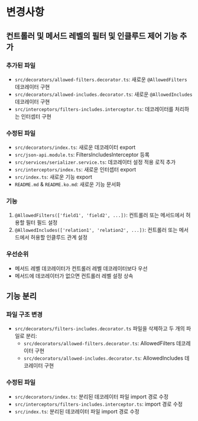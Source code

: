 # 변경사항

## 컨트롤러 및 메서드 레벨의 필터 및 인클루드 제어 기능 추가

### 추가된 파일
- `src/decorators/allowed-filters.decorator.ts`: 새로운 `@AllowedFilters` 데코레이터 구현
- `src/decorators/allowed-includes.decorator.ts`: 새로운 `@AllowedIncludes` 데코레이터 구현
- `src/interceptors/filters-includes.interceptor.ts`: 데코레이터를 처리하는 인터셉터 구현

### 수정된 파일
- `src/decorators/index.ts`: 새로운 데코레이터 export
- `src/json-api.module.ts`: FiltersIncludesInterceptor 등록
- `src/services/serializer.service.ts`: 데코레이터 설정 적용 로직 추가
- `src/interceptors/index.ts`: 새로운 인터셉터 export
- `src/index.ts`: 새로운 기능 export
- `README.md` & `README.ko.md`: 새로운 기능 문서화

### 기능
1. `@AllowedFilters(['field1', 'field2', ...])`: 컨트롤러 또는 메서드에서 허용할 필터 필드 설정
2. `@AllowedIncludes(['relation1', 'relation2', ...])`: 컨트롤러 또는 메서드에서 허용할 인클루드 관계 설정

### 우선순위
- 메서드 레벨 데코레이터가 컨트롤러 레벨 데코레이터보다 우선
- 메서드에 데코레이터가 없으면 컨트롤러 레벨 설정 상속

## 기능 분리

### 파일 구조 변경
- `src/decorators/filters-includes.decorator.ts` 파일을 삭제하고 두 개의 파일로 분리:
  - `src/decorators/allowed-filters.decorator.ts`: AllowedFilters 데코레이터 구현
  - `src/decorators/allowed-includes.decorator.ts`: AllowedIncludes 데코레이터 구현

### 수정된 파일
- `src/decorators/index.ts`: 분리된 데코레이터 파일 import 경로 수정
- `src/interceptors/filters-includes.interceptor.ts`: import 경로 수정
- `src/index.ts`: 분리된 데코레이터 파일 import 경로 수정 
